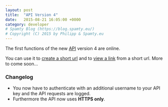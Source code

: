 ```yaml
---
layout: post
title:  "API Version 4"
date:   2015-08-21 16:05:00 +0000
category: developer
# Spamty Blog (https://blog.spamty.eu/)
# Copyright (C) 2015 by Philipp & Spamty.eu
---
```

The first functions of the new [API](https://dev.spamty.eu/) version 4 are online. 

You can use it to [create a short url](https://dev.spamty.eu/shorturl/shorturlcreate/) and to [view a link](https://dev.spamty.eu/shorturl/shorturlview/) from a short url. More to come soon...

### Changelog
* You now have to authenticate with an additional username to your API key and the API requests are logged.
* Furthermore the API now uses **HTTPS only**.
